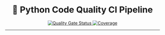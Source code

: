 <h1 align="center">🐍 Python Code Quality CI Pipeline</h1>

<p align="center">
  <a href="https://sonarcloud.io/dashboard?id=mahek320_DevOps-Scripts-and-Pipelines">
    <img src="https://sonarcloud.io/api/project_badges/measure?project=mahek320_DevOps-Scripts-and-Pipelines&metric=alert_status" alt="Quality Gate Status">
  </a>
  <a href="https://sonarcloud.io/dashboard?id=mahek320_DevOps-Scripts-and-Pipelines">
    <img src="https://sonarcloud.io/api/project_badges/measure?project=mahek320_DevOps-Scripts-and-Pipelines&metric=coverage" alt="Coverage">
  </a>
</p>

---

##
